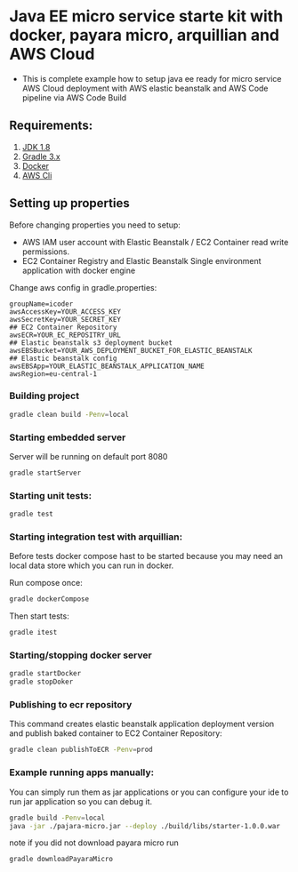 # Java EE micro service starte kit with docker, payara micro, arquillian and AWS Cloud 
* This is complete example how to setup java ee ready for micro service AWS Cloud deployment with AWS elastic beanstalk
and AWS Code pipeline via AWS Code Build


## Requirements:

1. [JDK 1.8](http://www.oracle.com/technetwork/java/javase/downloads/jdk8-downloads-2133151.html)
2. [Gradle 3.x](https://gradle.org/) 
3. [Docker](https://www.docker.com/products/overview)
4. [AWS Cli](http://docs.aws.amazon.com/cli/latest/userguide/installing.html)

##  Setting up properties 
Before changing properties you need to setup:
* AWS IAM user account with Elastic Beanstalk / EC2 Container read write permissions.
* EC2 Container Registry and Elastic Beanstalk Single environment application with docker engine

Change aws config in gradle.properties:
```properties
groupName=icoder
awsAccessKey=YOUR_ACCESS_KEY
awsSecretKey=YOUR_SECRET_KEY
## EC2 Container Repository
awsECR=YOUR_EC_REPOSITRY_URL
## Elastic beanstalk s3 deployment bucket
awsEBSBucket=YOUR_AWS_DEPLOYMENT_BUCKET_FOR_ELASTIC_BEANSTALK
## Elastic beanstalk config
awsEBSApp=YOUR_ELASTIC_BEANSTALK_APPLICATION_NAME
awsRegion=eu-central-1
```


###  Building project
```sh
gradle clean build -Penv=local
```

###  Starting embedded server
Server will be running on default port 8080
```sh
gradle startServer
```

### Starting unit tests:
```sh
gradle test
```

### Starting integration test with arquillian:
Before tests docker compose hast to be started because you may need an local
data store which you can run in docker.

Run compose once:
```sh
gradle dockerCompose
```
Then start tests:
```sh
gradle itest
```

###  Starting/stopping docker server
```sh
gradle startDocker
gradle stopDoker
```

###  Publishing to ecr repository
This command creates elastic beanstalk application deployment version 
and publish baked container to EC2 Container Repository:
```sh
gradle clean publishToECR -Penv=prod 
```

### Example running apps manually:

You can simply run them as jar applications or 
you can configure your ide to run jar application so you can debug it.

```sh
gradle build -Penv=local
java -jar ./pajara-micro.jar --deploy ./build/libs/starter-1.0.0.war
```
note if you did not download payara micro run 
```sh
gradle downloadPayaraMicro
```





